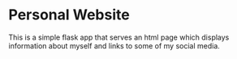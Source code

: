 # Personal Website

This is a simple flask app that serves an html page which displays information about myself and links to some of my social media.
